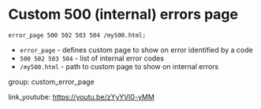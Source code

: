 # Custom 500 (internal) errors page

```nginx
error_page 500 502 503 504 /my500.html;
```

- `error_page` - defines custom page to show on error identified by a code
- `500 502 503 504` - list of internal error codes
- `/my500.html` - path to custom page to show on internal errors

group: custom_error_page


link_youtube: https://youtu.be/zYyYVI0-yMM
